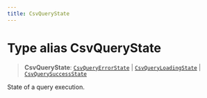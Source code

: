 ```yaml
---
title: CsvQueryState
---
```


# Type alias CsvQueryState

> **CsvQueryState**: [`CsvQueryErrorState`](type-alias.CsvQueryErrorState.md) \| [`CsvQueryLoadingState`](type-alias.CsvQueryLoadingState.md) \| [`CsvQuerySuccessState`](type-alias.CsvQuerySuccessState.md)

State of a query execution.
